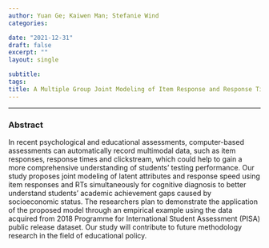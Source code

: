 ```yaml
---
author: Yuan Ge; Kaiwen Man; Stefanie Wind
categories:

date: "2021-12-31"
draft: false
excerpt: ""
layout: single

subtitle: 
tags:
title: A Multiple Group Joint Modeling of Item Response and Response Times with High-Order Cognitive Diagnostic Modeling to Understand the Effect of Socioeconomic Status Disparities in Students’ Academic Achievement 
---
```


---

### Abstract

In recent psychological and educational assessments, computer-based assessments can automatically record multimodal data, such as item responses, response times and clickstream, which could help to gain a more comprehensive understanding of students’ testing performance. Our study proposes joint modeling of latent attributes and response speed using item responses and RTs simultaneously for cognitive diagnosis to better understand students’ academic achievement gaps caused by socioeconomic status. The researchers plan to demonstrate the application of the proposed model through an empirical example using the data acquired from 2018 Programme for International Student Assessment (PISA) public release dataset. Our study will contribute to future methodology research in the field of educational policy. 
